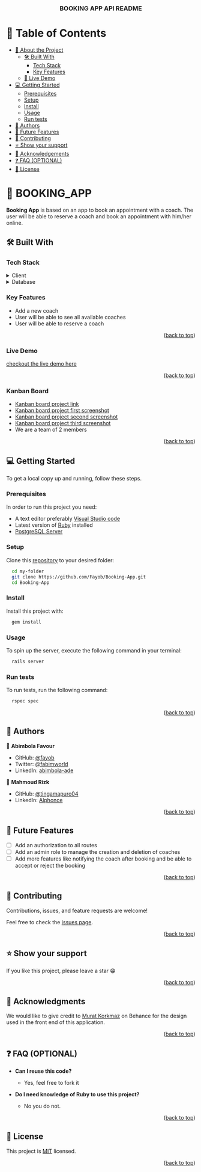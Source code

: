 <a id="readme-top"></a>
<div align="center">
  <h3><b>BOOKING APP API README</b></h3>
</div>

# 📗 Table of Contents

- [📖 About the Project](#about-project)
  - [🛠 Built With](#built-with)
    - [Tech Stack](#tech-stack)
    - [Key Features](#key-features)
  - [🚀 Live Demo](#live-demo)
- [💻 Getting Started](#getting-started)
  - [Prerequisites](#prerequisites)
  - [Setup](#setup)
  - [Install](#install)
  - [Usage](#usage)
  - [Run tests](#run-tests)
- [👥 Authors](#authors)
- [🔭 Future Features](#future-features)
- [🤝 Contributing](#contributing)
- [⭐️ Show your support](#support)
- [🙏 Acknowledgements](#acknowledgements)
- [❓ FAQ (OPTIONAL)](#faq)
- [📝 License](#license)

# 📖 BOOKING_APP <a id="about-project"></a>

**Booking App** is based on an app to book an appointment with a coach. The user will be able to reserve a coach and book an appointment with him/her online.

## 🛠 Built With <a id="built-with"></a>

### Tech Stack <a id="tech-stack"></a>

<details>
  <summary>Client</summary>
  <ul>
    <li><a href="https://ruby-lang.org/">Ruby</a></li>
    <li><a href="https://rubyonrails.org/">Ruby on Rails</a></li>
  </ul>
</details>

<details>
<summary>Database</summary>
  <ul>
    <li><a href="https://www.postgresql.org/">PostgreSQL</a></li>
  </ul>
</details>

### Key Features <a id="key-features"></a>

- Add a new coach
- User will be able to see all available coaches
- User will be able to reserve a coach

<p align="right">(<a href="#readme-top">back to top</a>)</p>

### Live Demo <a id="live-demo"></a>

[checkout the live demo here](https://booking-app-7i9f.onrender.com)

<p align="right">(<a href="#readme-top">back to top</a>)</p>

### Kanban Board

- [Kanban board project link](https://github.com/users/Fayob/projects/5/views/1)
- [Kanban board project first screenshot](https://live.staticflickr.com/65535/52736598419_6655e94bfa_c.jpg)
- [Kanban board project second screenshot](https://live.staticflickr.com/65535/52735822107_2cf44fbda2_c.jpg)
- [Kanban board project third screenshot](https://live.staticflickr.com/65535/52735821797_bb261f729f_c.jpg)
- We are a team of 2 members

<p align="right">(<a href="#readme-top">back to top</a>)</p>

## 💻 Getting Started <a id="getting-started"></a>

To get a local copy up and running, follow these steps.

### Prerequisites

In order to run this project you need:

- A text editor preferably [Visual Studio code](https://code.visualstudio.com/)
- Latest version of [Ruby](https://www.ruby-lang.org/en/downloads/) installed
- [PostgreSQL Server](https://www.postgresql.org/download/)


### Setup

Clone this [repository](https://github.com/Fayob/Booking-App) to your desired folder:

```sh
  cd my-folder
  git clone https://github.com/Fayob/Booking-App.git
  cd Booking-App
```

### Install

Install this project with:

```sh
  gem install
```

### Usage

To spin up the server, execute the following command in your terminal:

```sh
  rails server
```

### Run tests

To run tests, run the following command:

```sh
  rspec spec
```

<p align="right">(<a href="#readme-top">back to top</a>)</p>


## 👥 Authors <a id="authors"></a>

👤 **Abimbola Favour**

- GitHub: [@fayob](https://github.com/fayob)
- Twitter: [@fabimworld](https://twitter.com/Fabimworld2536)
- LinkedIn: [abimbola-ade](http://linkedin.com/in/abimbola-ade/)

👤 **Mahmoud Rizk**

- GitHub: [@tingamapuro04](https://github.com/tingamapuro04)
- LinkedIn: [Alphonce](#)

<p align="right">(<a href="#readme-top">back to top</a>)</p>

## 🔭 Future Features <a id="future-features"></a>

- [ ] Add an authorization to all routes
- [ ] Add an admin role to manage the creation and deletion of coaches
- [ ] Add more features like notifying the coach after booking and be able to accept or reject the booking

<p align="right">(<a href="#readme-top">back to top</a>)</p>

## 🤝 Contributing <a id="contributing"></a>

Contributions, issues, and feature requests are welcome!

Feel free to check the [issues page](../../issues/).

<p align="right">(<a href="#readme-top">back to top</a>)</p>


## ⭐️ Show your support <a id="support"></a>

If you like this project, please leave a star 😁

<p align="right">(<a href="#readme-top">back to top</a>)</p>

## 🙏 Acknowledgments <a id="acknowledgements"></a>

We would like to give credit to [Murat Korkmaz](https://www.behance.net/muratk) on Behance for the design used in the front end of this application.

<p align="right">(<a href="#readme-top">back to top</a>)</p>


## ❓ FAQ (OPTIONAL) <a id="faq"></a>

- **Can I reuse this code?**

  - Yes, feel free to fork it

- **Do I need knowledge of Ruby to use this project?**

  - No you do not.

<p align="right">(<a href="#readme-top">back to top</a>)</p>

## 📝 License <a id="license"></a>

This project is [MIT](./MIT.md) licensed.

<p align="right">(<a href="#readme-top">back to top</a>)</p>
